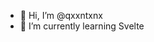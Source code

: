 - 👋 Hi, I’m @qxxntxnx
- 🌱 I’m currently learning Svelte

<!---
qxxntxnx/qxxntxnx is a ✨ special ✨ repository because its `README.md` (this file) appears on your GitHub profile.
You can click the Preview link to take a look at your changes.
--->
